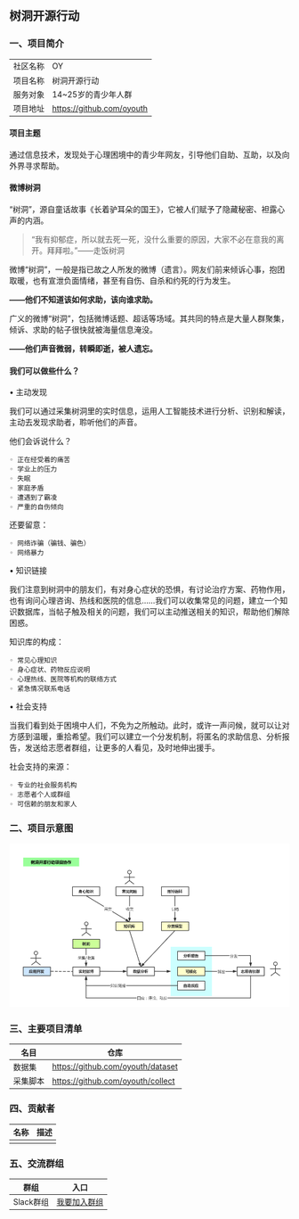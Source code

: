 ## 树洞开源行动
### 一、项目简介
|          |                                 |
| -------- | ------------------------------- |
| 社区名称 | OY                              |
| 项目名称 | 树洞开源行动                    |
| 服务对象 | 14~25岁的青少年人群             |
| 项目地址 | https://github.com/oyouth       |

#### 项目主题
通过信息技术，发现处于心理困境中的青少年网友，引导他们自助、互助，以及向外界寻求帮助。

#### 微博树洞
“树洞”，源自童话故事《长着驴耳朵的国王》，它被人们赋予了隐藏秘密、袒露心声的内涵。

>“我有抑郁症，所以就去死一死，没什么重要的原因，大家不必在意我的离开。拜拜啦。”——走饭树洞

微博“树洞”，一般是指已故之人所发的微博（遗言）。网友们前来倾诉心事，抱团取暖，也有宣泄负面情绪，甚至有自伤、自杀和约死的行为发生。

**——他们不知道该如何求助，该向谁求助。**

广义的微博“树洞”，包括微博话题、超话等场域。其共同的特点是大量人群聚集，倾诉、求助的帖子很快就被海量信息淹没。

**——他们声音微弱，转瞬即逝，被人遗忘。**

####  我们可以做些什么？
• 主动发现

我们可以通过采集树洞里的实时信息，运用人工智能技术进行分析、识别和解读，主动去发现求助者，聆听他们的声音。

他们会诉说什么？

    ◦ 正在经受着的痛苦
    ◦ 学业上的压力
    ◦ 失眠
    ◦ 家庭矛盾
    ◦ 遭遇到了霸凌
    ◦ 严重的自伤倾向

还要留意：

    ◦ 网络诈骗（骗钱、骗色）
    ◦ 网络暴力

• 知识链接

我们注意到树洞中的朋友们，有对身心症状的恐惧，有讨论治疗方案、药物作用，也有询问心理咨询、热线和医院的信息……我们可以收集常见的问题，建立一个知识数据库，当帖子触及相关的问题，我们可以主动推送相关的知识，帮助他们解除困惑。

知识库的构成：

    ◦ 常见心理知识
    ◦ 身心症状、药物反应说明
    ◦ 心理热线、医院等机构的联络方式
    ◦ 紧急情况联系电话

• 社会支持

当我们看到处于困境中人们，不免为之所触动。此时，或许一声问候，就可以让对方感到温暖，重拾希望。我们可以建立一个分发机制，将匿名的求助信息、分析报告，发送给志愿者群组，让更多的人看见，及时地伸出援手。

社会支持的来源：

    ◦ 专业的社会服务机构
    ◦ 志愿者个人或群组
    ◦ 可信赖的朋友和家人


### 二、项目示意图
![项目示意图](./images/flow.png)
    
### 三、主要项目清单
| 名目 | 仓库 |
| ---- | ---- |
|   数据集   |    https://github.com/oyouth/dataset  |
|   采集脚本   |   https://github.com/oyouth/collect  |
### 四、贡献者
| 名称 | 描述 |
| ---- | ---- |
|      |      |
### 五、交流群组
| 群组      | 入口                                                                                                             |
| --------- | ---------------------------------------------------------------------------------------------------------------- |
| Slack群组 | [我要加入群组](https://join.slack.com/t/w1657004756-7mb553859/shared_invite/zt-1brvjku4n-mPhGMcBd8~_NUXAjhjfiKA) |






